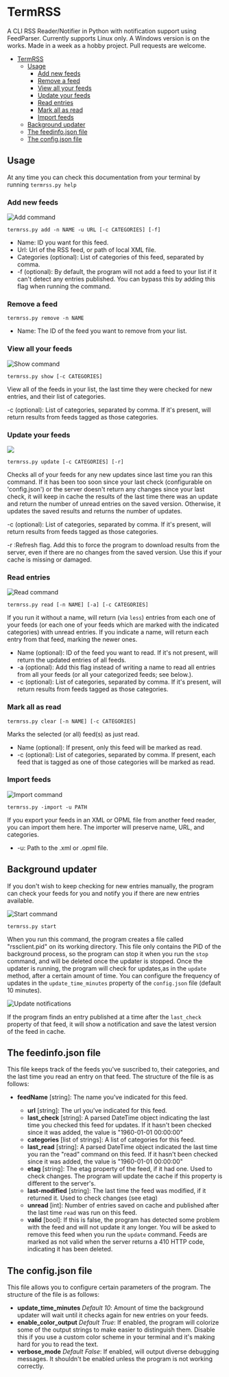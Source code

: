 # TermRSS
A CLI RSS Reader/Notifier in Python with notification support using FeedParser.
Currently supports Linux only. A Windows version is on the works. 
Made in a week as a hobby project. Pull requests are welcome.

- [TermRSS](#termrss)
  - [Usage](#usage)
    - [Add new feeds](#add-new-feeds)
    - [Remove a feed](#remove-a-feed)
    - [View all your feeds](#view-all-your-feeds)
    - [Update your feeds](#update-your-feeds)
    - [Read entries](#read-entries)
    - [Mark all as read](#mark-all-as-read)
    - [Import feeds](#import-feeds)
  - [Background updater](#background-updater)
  - [The feedinfo.json file](#the-feedinfojson-file)
  - [The config.json file](#the-configjson-file)

## Usage

At any time you can check this documentation from your terminal by running `termrss.py help`

### Add new feeds
![Add command](https://github.com/JustADataConstruct/TermRSS/blob/main/images/add.png?raw=true)


    termrss.py add -n NAME -u URL [-c CATEGORIES] [-f]
  

 - Name: ID you want for this feed.
 - Url: Url of the RSS feed, or path of local XML file.
 - Categories (optional): List of categories of this feed, separated by comma.
 - -f (optional): By default, the program will not add a feed to your list if it can't detect any entries published. You can bypass this by adding this flag when running the command.
### Remove a feed

    termrss.py remove -n NAME

 - Name: The ID of the feed you want to remove from your list.

### View all your feeds
![Show command](https://github.com/JustADataConstruct/TermRSS/blob/main/images/show.png?raw=true)

    termrss.py show [-c CATEGORIES]
View all of the feeds in your list, the last time they were checked for new entries, and their list of categories.

-c (optional): List of categories, separated by comma. If it's present, will return results from feeds tagged as those categories.
### Update your feeds
![](https://github.com/JustADataConstruct/TermRSS/blob/main/images/update.png?raw=true)

    termrss.py update [-c CATEGORIES] [-r]
Checks all of your feeds for any new updates since last time you ran this command. If it has been too soon since your last check (configurable on 'config.json') or the server doesn't return any changes since your last check, it will keep in cache the results of the last time there was an update and return the number of unread entries on the saved version. Otherwise, it updates the saved results and returns the number of updates.

-c (optional): List of categories, separated by comma. If it's present, will return results from feeds tagged as those categories.

-r :Refresh flag. Add this to force the program to download results from the server, even if there are no changes from the saved version. Use this if your cache is missing or damaged.
### Read entries
![Read command](https://github.com/JustADataConstruct/TermRSS/blob/main/images/read.png?raw=true)

    termrss.py read [-n NAME] [-a] [-c CATEGORIES]
If you run it without a name, will return (via `less`) entries from each one of your feeds (or each one of your feeds which are marked with the indicated categories) with unread entries. If you indicate a name, will return each entry from that feed, marking the newer ones.

 - Name (optional): ID of the feed you want to read. If it's not present, will return the updated entries of all feeds.
 - -a (optional): Add this flag instead of writing a name to read all entries from all your feeds (or all your categorized feeds; see below.).
 - -c (optional): List of categories, separated by comma. If it's present, will return results from feeds tagged as those categories.

### Mark all as read
```
termrss.py clear [-n NAME] [-c CATEGORIES]
```
Marks the selected (or all) feed(s) as just read.
- Name (optional): If present, only this feed will be marked as read.
- -c (optional): List of categories, separated by comma. If present, each feed that is tagged as one of those categories will be marked as read.

### Import feeds
![Import command](https://github.com/JustADataConstruct/TermRSS/blob/main/images/import.png?raw=true)

    termrss.py -import -u PATH
If you export your feeds in an XML or OPML file from another feed reader, you can import them here. The importer will preserve name, URL, and categories.

 - -u: Path to the .xml or .opml file.
## Background updater
If you don't wish to keep checking for new entries manually, the program can check your feeds for you and notify you if there are new entries available. 

![Start command](https://github.com/JustADataConstruct/TermRSS/blob/main/images/start.png?raw=true)

    termrss.py start
When you run this command, the program creates a file called "rssclient.pid" on its working directory. This file only contains the PID of the background process, so the program can stop it when you run the `stop` command, and will be deleted once the updater is stopped.
Once the updater is running, the program will check for updates,as in the `update` method, after a certain amount of time. You can configure the frequency of updates in the `update_time_minutes` property of the `config.json` file (default 10 minutes).

![Update notifications](https://github.com/JustADataConstruct/TermRSS/blob/main/images/notifications.png?raw=true)

If the program finds an entry published at a time after the `last_check` property of that feed, it will show a notification and save the latest version of the feed in cache.
## The feedinfo.json file
This file keeps track of the feeds you've suscribed to, their categories, and the last time you read an entry on that feed.
The structure of the file is as follows:

 - **feedName** [string]: The name you've indicated for this feed.

	 - **url** [string]: The url you've indicated for this feed.
	 -  **last_check** [string]: A parsed DateTime object indicating the last time you 	checked this feed for updates. If it hasn't been checked since it was added, the value is "1960-01-01 00:00:00"
	 - **categories** [list of strings]: A list of categories for this feed.
	 - **last_read** [string]: A parsed DateTime object indicated the last time you ran the "read" command on this feed. If it hasn't been checked since it was added, the value is "1960-01-01 00:00:00"
	 - **etag** [string]: The etag property of the feed, if it had one. Used to check changes. The program will update the cache if this property is different to the server's.
	 - **last-modified** [string]: The last time the feed was modified, if it returned it. Used to check changes (see etag)
	 - **unread** [int]: Number of entries saved on cache and published after the last time `read` was run on this feed.
	 - **valid** [bool]: If this is false, the program has detected some problem with the feed and will not update it any longer. You will be asked to remove this feed when you run the `update` command. Feeds are marked as not valid when the server returns a 410 HTTP code, indicating it has been deleted.

## The config.json file
This file allows you to configure certain parameters of the program.
The structure of the file is as follows:

 - **update_time_minutes** *Default 10*: Amount of time the background updater will wait until it checks again for new entries on your feeds.
 - **enable_color_output** *Default True*: If enabled, the program will colorize some of the output strings to make easier to distinguish them. Disable this if you use a custom color scheme in your
 terminal and it's making hard for you to read the text.
 - **verbose_mode** *Default False*: If enabled, will output diverse debugging messages. It shouldn't be enabled unless the program is not working correctly.
